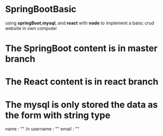 # SpringBootBasic
using __springBoot__,__mysql__, and __react__ with __node__ to implement a baisc crud website in own computer 
# The SpringBoot content is in master branch
# The React content is in react branch
# The mysql is only stored the data as the form with string type
name : "" /n
username : ""
email : "" 
